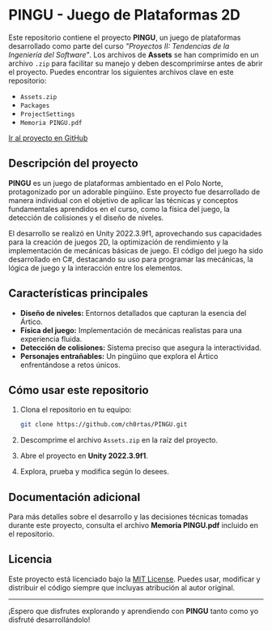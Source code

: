 # PINGU - Juego de Plataformas 2D  

Este repositorio contiene el proyecto **PINGU**, un juego de plataformas desarrollado como parte del curso _"Proyectos II: Tendencias de la Ingeniería del Software"_. Los archivos de **Assets** se han comprimido en un archivo `.zip` para facilitar su manejo y deben descomprimirse antes de abrir el proyecto. Puedes encontrar los siguientes archivos clave en este repositorio:  
- `Assets.zip`  
- `Packages`  
- `ProjectSettings`  
- `Memoria PINGU.pdf`  

[Ir al proyecto en GitHub](https://github.com/ch0rtas/IS-Proyectos_II/tree/main/PINGU)  

## Descripción del proyecto  

**PINGU** es un juego de plataformas ambientado en el Polo Norte, protagonizado por un adorable pingüino. Este proyecto fue desarrollado de manera individual con el objetivo de aplicar las técnicas y conceptos fundamentales aprendidos en el curso, como la física del juego, la detección de colisiones y el diseño de niveles.  

El desarrollo se realizó en Unity 2022.3.9f1, aprovechando sus capacidades para la creación de juegos 2D, la optimización de rendimiento y la implementación de mecánicas básicas de juego. El código del juego ha sido desarrollado en C#, destacando su uso para programar las mecánicas, la lógica de juego y la interacción entre los elementos.  

## Características principales  

- **Diseño de niveles:** Entornos detallados que capturan la esencia del Ártico.  
- **Física del juego:** Implementación de mecánicas realistas para una experiencia fluida.  
- **Detección de colisiones:** Sistema preciso que asegura la interactividad.  
- **Personajes entrañables:** Un pingüino que explora el Ártico enfrentándose a retos únicos.  

## Cómo usar este repositorio  

1. Clona el repositorio en tu equipo:  
   ```bash  
   git clone https://github.com/ch0rtas/PINGU.git  
   ```  

2. Descomprime el archivo `Assets.zip` en la raíz del proyecto.  
   
3. Abre el proyecto en **Unity 2022.3.9f1**.  

4. Explora, prueba y modifica según lo desees.  

## Documentación adicional  

Para más detalles sobre el desarrollo y las decisiones técnicas tomadas durante este proyecto, consulta el archivo **Memoria PINGU.pdf** incluido en el repositorio.  

## Licencia  

Este proyecto está licenciado bajo la [MIT License](LICENSE). Puedes usar, modificar y distribuir el código siempre que incluyas atribución al autor original.  

---  

¡Espero que disfrutes explorando y aprendiendo con **PINGU** tanto como yo disfruté desarrollándolo!  
